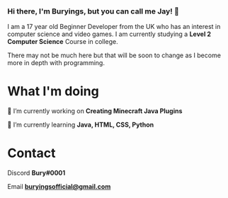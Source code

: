 ### Hi there, I'm Buryings, but you can call me Jay! 👋

I am a 17 year old Beginner Developer from the UK who has an interest in computer science and video games. I am currently studying a **Level 2 Computer Science** Course in college.

There may not be much here but that will be soon to change as I become more in depth with programming.

# What I'm doing

🔭 I’m currently working on **Creating Minecraft Java Plugins**

🌱 I’m currently learning **Java, HTML, CSS, Python**

# Contact

Discord **Bury#0001**

Email **buryingsofficial@gmail.com**

<!--
**Buryings/buryings** is a ✨ _special_ ✨ repository because its `README.md` (this file) appears on your GitHub profile.

Here are some ideas to get you started:

- 🔭 I’m currently working on ...
- 🌱 I’m currently learning ...
- 👯 I’m looking to collaborate on ...
- 🤔 I’m looking for help with ...
- 💬 Ask me about ...
- 📫 How to reach me: ...
- 😄 Pronouns: ...
- ⚡ Fun fact: ...
-->
